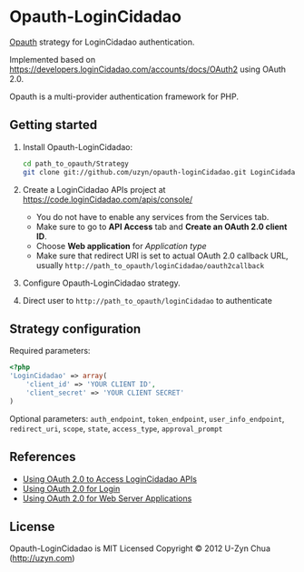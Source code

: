 Opauth-LoginCidadao
=============
[Opauth][1] strategy for LoginCidadao authentication.

Implemented based on https://developers.loginCidadao.com/accounts/docs/OAuth2 using OAuth 2.0.

Opauth is a multi-provider authentication framework for PHP.

Getting started
----------------
1. Install Opauth-LoginCidadao:
   ```bash
   cd path_to_opauth/Strategy
   git clone git://github.com/uzyn/opauth-loginCidadao.git LoginCidadao
   ```

2. Create a LoginCidadao APIs project at https://code.loginCidadao.com/apis/console/
   - You do not have to enable any services from the Services tab.
   - Make sure to go to **API Access** tab and **Create an OAuth 2.0 client ID**.
   - Choose **Web application** for *Application type*
   - Make sure that redirect URI is set to actual OAuth 2.0 callback URL, usually `http://path_to_opauth/loginCidadao/oauth2callback`


3. Configure Opauth-LoginCidadao strategy.

4. Direct user to `http://path_to_opauth/loginCidadao` to authenticate


Strategy configuration
----------------------

Required parameters:

```php
<?php
'LoginCidadao' => array(
	'client_id' => 'YOUR CLIENT ID',
	'client_secret' => 'YOUR CLIENT SECRET'
)
```

Optional parameters:
`auth_endpoint`, `token_endpoint`, `user_info_endpoint`, `redirect_uri`, `scope`, `state`, `access_type`, `approval_prompt`


References
----------
- [Using OAuth 2.0 to Access LoginCidadao APIs](https://developers.loginCidadao.com/accounts/docs/OAuth2)
- [Using OAuth 2.0 for Login](https://developers.loginCidadao.com/accounts/docs/OAuth2Login#scopeparameter)
- [Using OAuth 2.0 for Web Server Applications](https://developers.loginCidadao.com/accounts/docs/OAuth2WebServer)

License
---------
Opauth-LoginCidadao is MIT Licensed
Copyright © 2012 U-Zyn Chua (http://uzyn.com)

[1]: https://github.com/uzyn/opauth